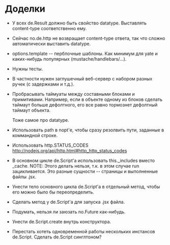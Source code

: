 Доделки
=======

  * У всех de.Result должно быть свойство datatype.
    Выставлять content-type соответственно ему.

  * Сейчас no.de.http не возвращает content-type ответа,
    так что сложно автоматически выставить datatype.

  * options.template -- перблочные шаблоны.
    Как минимум для yate и каких-нибудь популярных (mustache/handlebars/...).

  * Нужны тесты.

  + В частности нужен заглушечный веб-сервер с набором разных ручек (с задержками и т.д.).

  * Пробрасывать таймуаты между составными блоками и примитивами.
    Например, если в объекте одному из блоков сделать таймаут больше дефолтного,
    его все равно тормознет дефолтный таймаут объекта.

    Тоже самое про datatype.

  * Использовать path в nopt'е, чтобы сразу резолвить пути, заданные в коммандной строке.

  * Использовать http.STATUS_CODES http://nodejs.org/api/http.html#http_http_status_codes

  - В основном цикле de.Script'а использовать this._includes вместо _cache.
    NOTE: Этого делать нельзя, т.к. в этом случае run зацикливается.
    Это разные сущности -- страницы и выполненные файлы .jsx.

  + Унести тело основного цикла de.Script'а в отдельный метод,
    чтобы его можно было бы переопределить.

  * Сделать метод у de.Script'а для запуска .jsx файла.

  * Подумать, нельзя ли заюзать no.Future как-нибудь.

  * Унести de.Script.create внутрь конструктора.

  * Перестать хотеть одновременной работы нескольких инстансов de.Script.
    Сделать de.Script синглтоном?

